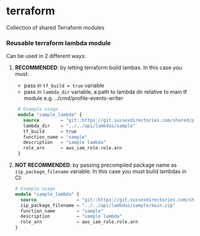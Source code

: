 # terraform

Collection of shared Terraform modules

### Reusable terraform lambda module

Can be used in 2 different ways:

1. **RECOMMENDED**: by letting terraform build lambas. In this case you must:

   - pass in `tf_build = true` variable
   - pass in `lambda_dir` variable, a path to lambda dir relative to main tf module e.g. ../cmd/profile-events-writer

   ```tf
    # Example usage
    module "sample_lambda" {
      source        = "git::https://git.sussexdirectories.com/shared/phi/terraform.git//lambda?ref=v1.0.0"
      lambda_dir    = "../../api/lambdas/sample"
      tf_build      = true
      function_name = "sample"
      description   = "sample lambda"
      role_arn      = aws_iam_role.role.arn
    }
   ```

2. **NOT RECOMMENDED**: by passing precompiled package name as `zip_package_filename` variable. In this case you must build lambdas in CI:

   ```tf
   # Example usage
   module "sample_lambda" {
     source               = "git::https://git.sussexdirectories.com/shared/phi/terraform.git//lambda?ref=v1.0.0"
     zip_package_filename = "../../api/lambdas/sample/main.zip"
     function_name        = "sample"
     description          = "sample lambda"
     role_arn             = aws_iam_role.role.arn
   }
   ```
